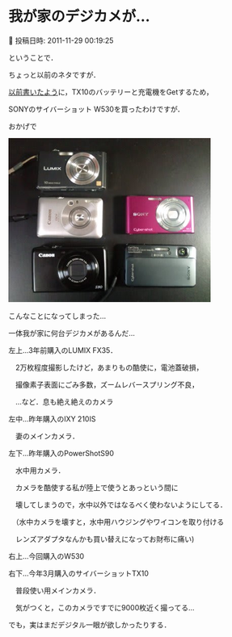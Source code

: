 # 我が家のデジカメが…

📅 投稿日時: 2011-11-29 00:19:25

ということで．


ちょっと以前のネタですが．





[以前書いたよう](e38787d602a04193de6393f34154f0b04.md)に，TX10のバッテリーと充電機をGetするため，


SONYのサイバーショット W530を買ったわけですが．





おかげで




![c54278fc7233904ad458d2d773c12942.jpg](images/c54278fc7233904ad458d2d773c12942.jpg)




こんなことになってしまった…





一体我が家に何台デジカメがあるんだ…





左上…3年前購入のLUMIX FX35．


　2万枚程度撮影したけど，あまりもの酷使に，電池蓋破損，


　撮像素子表面にごみ多数，ズームレバースプリング不良，


　…など．息も絶え絶えのカメラ





左中…昨年購入のIXY 210IS


　妻のメインカメラ．





左下…昨年購入のPowerShotS90 


　水中用カメラ．


　カメラを酷使する私が陸上で使うとあっという間に


　壊してしまうので，水中以外ではなるべく使わないようにしてる．


　（水中カメラを壊すと，水中用ハウジングやワイコンを取り付ける


　レンズアダプタなんかも買い替えになってお財布に痛い)





右上…今回購入のW530





右下…今年3月購入のサイバーショットTX10


　普段使い用メインカメラ．


　気がつくと，このカメラですでに9000枚近く撮ってる…





でも，実はまだデジタル一眼が欲しかったりする．
